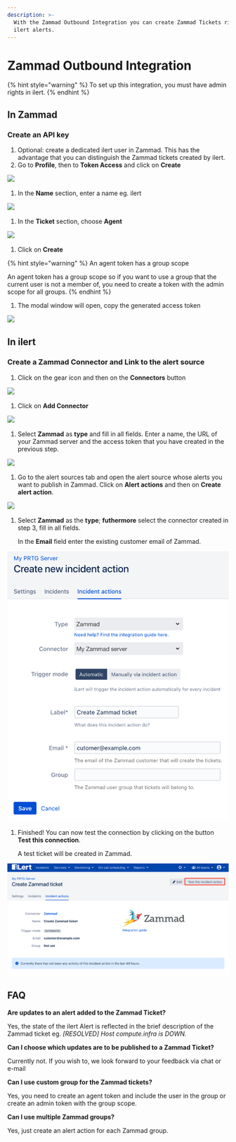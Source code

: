 ```yaml
---
description: >-
  With the Zammad Outbound Integration you can create Zammad Tickets right from
  ilert alerts.
---
```


# Zammad Outbound Integration

{% hint style="warning" %}
To set up this integration, you must have admin rights in ilert.
{% endhint %}

## In Zammad <a href="#in-topdesk" id="in-topdesk"></a>

### Create an API key <a href="#create-api-user" id="create-api-user"></a>

1. Optional: create a dedicated ilert user in Zammad. This has the advantage that you can distinguish the Zammad tickets created by ilert.
2. Go to **Profile**, then to **Token Access** and click on **Create**

![](../../.gitbook/assets/Screenshot\_07\_02\_21\_\_13\_32.png)

1. In the **Name** section, enter a name eg. ilert

![](../../.gitbook/assets/Screenshot\_07\_02\_21\_\_13\_33.png)

1. In the **Ticket** section,  choose **Agent**

![](../../.gitbook/assets/Screenshot\_07\_02\_21\_\_13\_34.png)

1. Click on **Create**

{% hint style="warning" %}
An agent token has a group scope

An agent token has a group scope so if you want to use a group that the current user is not a member of, you need to create a token with the admin scope for all groups.
{% endhint %}

1. The modal window will open, copy the generated access token

![](../../.gitbook/assets/Screenshot\_07\_02\_21\_\_13\_36.png)

## In ilert <a href="#in-ilert" id="in-ilert"></a>

### Create a Zammad Connector and Link to the alert source <a href="#create-alarm-source" id="create-alarm-source"></a>

1. Click on the gear icon and then on the **Connectors** button

![](<../../.gitbook/assets/go\_to\_connectors (4).png>)

1. Click on **Add Connector**

![](<../../.gitbook/assets/create\_connector\_button (2).png>)

1. Select **Zammad** as **type** and fill in all fields. Enter a name, the URL of your Zammad server and the access token that you have created in the previous step.

![](../../.gitbook/assets/Screenshot\_07\_02\_21\_\_13\_39.png)

1. Go to the alert sources tab and open the alert source whose alerts you want to publish in Zammad. Click on **Alert actions** and then on **Create alert action**.

![](<../../.gitbook/assets/new\_incident\_action (12) (9).png>)

1.  Select **Zammad** as the **type**; **futhermore** select the connector created in step 3, fill in all fields. &#x20;

    In the **Email** field enter the existing customer email of Zammad.

![](<../../.gitbook/assets/iLert (74).png>)

1.  Finished! You can now test the connection by clicking on the button **Test this connection**. &#x20;

    A test ticket will be created in Zammad.

![](<../../.gitbook/assets/iLert (75).png>)

## FAQ <a href="#faq" id="faq"></a>

**Are updates to an alert added to the Zammad Ticket?**

Yes, the state of the ilert Alert is reflected in the brief description of the Zammad ticket eg. _\[RESOLVED] Host compute.infra is DOWN._

**Can I choose which updates are to be published to a Zammad Ticket?**

Currently not. If you wish to, we look forward to your feedback via chat or e-mail

**Can I use custom group for the Zammad tickets?**

Yes, you need to create an agent token and include the user in the group or create an admin token with the group scope.

**Can I use multiple Zammad groups?**

Yes, just create an alert action for each Zammad group.
